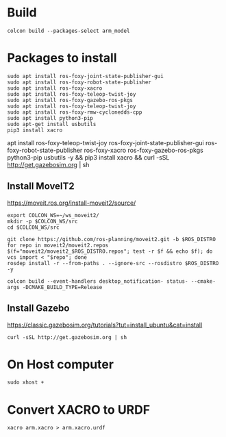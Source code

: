 
# Build

    colcon build --packages-select arm_model

# Packages to install

    sudo apt install ros-foxy-joint-state-publisher-gui
    sudo apt install ros-foxy-robot-state-publisher
    sudo apt install ros-foxy-xacro
    sudo apt install ros-foxy-teleop-twist-joy
    sudo apt install ros-foxy-gazebo-ros-pkgs
    sudo apt install ros-foxy-teleop-twist-joy
    sudo apt install ros-foxy-rmw-cyclonedds-cpp
    sudo apt install python3-pip
    sudo apt-get install usbutils
    pip3 install xacro


apt install ros-foxy-teleop-twist-joy ros-foxy-joint-state-publisher-gui ros-foxy-robot-state-publisher ros-foxy-xacro ros-foxy-gazebo-ros-pkgs python3-pip usbutils -y && pip3 install xacro && curl -sSL http://get.gazebosim.org | sh

## Install MoveIT2

https://moveit.ros.org/install-moveit2/source/

    export COLCON_WS=~/ws_moveit2/
    mkdir -p $COLCON_WS/src
    cd $COLCON_WS/src

    git clone https://github.com/ros-planning/moveit2.git -b $ROS_DISTRO
    for repo in moveit2/moveit2.repos $(f="moveit2/moveit2_$ROS_DISTRO.repos"; test -r $f && echo $f); do vcs import < "$repo"; done
    rosdep install -r --from-paths . --ignore-src --rosdistro $ROS_DISTRO -y

    colcon build --event-handlers desktop_notification- status- --cmake-args -DCMAKE_BUILD_TYPE=Release


## Install Gazebo

https://classic.gazebosim.org/tutorials?tut=install_ubuntu&cat=install

    curl -sSL http://get.gazebosim.org | sh

# On Host computer

    sudo xhost +

# Convert XACRO to URDF

    xacro arm.xacro > arm.xacro.urdf